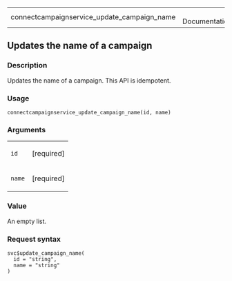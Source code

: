 <table style="width: 100%;">
<tbody>
<tr class="odd">
<td>connectcampaignservice_update_campaign_name</td>
<td style="text-align: right;">R Documentation</td>
</tr>
</tbody>
</table>

## Updates the name of a campaign

### Description

Updates the name of a campaign. This API is idempotent.

### Usage

    connectcampaignservice_update_campaign_name(id, name)

### Arguments

<table>
<colgroup>
<col style="width: 35%" />
<col style="width: 65%" />
</colgroup>
<tbody>
<tr class="odd">
<td><code
id="connectcampaignservice_update_campaign_name_:_id">id</code></td>
<td><p>[required]</p></td>
</tr>
<tr class="even">
<td><code
id="connectcampaignservice_update_campaign_name_:_name">name</code></td>
<td><p>[required]</p></td>
</tr>
</tbody>
</table>

### Value

An empty list.

### Request syntax

    svc$update_campaign_name(
      id = "string",
      name = "string"
    )
